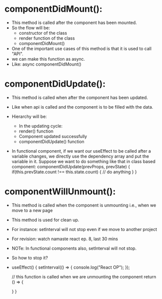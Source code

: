 # componentDidMount():
- This method is called after the component has been mounted.
- So the flow will be:
    - constructor of the class
    - render function of the class
    - componentDidMount()
- One of the important use cases of this method is that it is used to call "API".
- we can make this function as async.
- Like: async componentDidMount()

# componentDidUpdate():
- This method is called when after the component has been updated.
- Like when api is called and the component is to be filled with the data.
- Hierarchy will be:
    - In the updating cycle:
    - render() function
    - Component updated successfully
    - componentDidUpdate() function

- In functional component, if we want our useEffect to be called after a variable changes, we directly use the dependency array and put the variable in it. Suppose we want to do something like that in class based component:
componentDidUpdate(prevProps, prevState) {
    if(this.prevState.count !== this.state.count) {
        // do anything
    }
}

# componentWillUnmount():
- This method is called when the component is unmounting i.e., when we move to a new page
- This method is used for clean up.
- For instance: setInterval will not stop even if we move to another project
- For revision: watch namaste react ep. 8, last 30 mins

- NOTe: In functional components also, setInterval will not stop.
- So how to stop it?

- useEffect() {
    setInterval(() => {
        console.log("React OP");
    });


    // this function is called when we are unmounting the component
    return () => {

    }
}